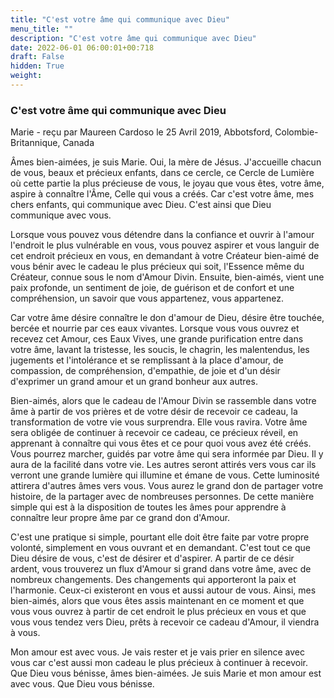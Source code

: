 ```yaml
---
title: "C'est votre âme qui communique avec Dieu"
menu_title: ""
description: "C'est votre âme qui communique avec Dieu"
date: 2022-06-01 06:00:01+00:718
draft: False
hidden: True
weight:
---
```

### C'est votre âme qui communique avec Dieu

Marie - reçu par Maureen Cardoso le 25 Avril 2019, Abbotsford, Colombie-Britannique, Canada

Âmes bien-aimées, je suis Marie. Oui, la mère de Jésus. J'accueille chacun de vous, beaux et précieux enfants, dans ce cercle, ce Cercle de Lumière où cette partie la plus précieuse de vous, le joyau que vous êtes, votre âme, aspire à connaître l'Âme, Celle qui vous a créés. Car c'est votre âme, mes chers enfants, qui communique avec Dieu. C'est ainsi que Dieu communique avec vous. 

Lorsque vous pouvez vous détendre dans la confiance et ouvrir à l'amour l'endroit le plus vulnérable en vous, vous pouvez aspirer et vous languir de cet endroit précieux en vous, en demandant à votre Créateur bien-aimé de vous bénir avec le cadeau le plus précieux qui soit, l'Essence même du Créateur, connue sous le nom d'Amour Divin. Ensuite, bien-aimés, vient une paix profonde, un sentiment de joie, de guérison et de confort et une compréhension, un savoir que vous appartenez, vous appartenez.

Car votre âme désire connaître le don d'amour de Dieu, désire être touchée, bercée et nourrie par ces eaux vivantes. Lorsque vous vous ouvrez et recevez cet Amour, ces Eaux Vives, une grande purification entre dans votre âme, lavant la tristesse, les soucis, le chagrin, les malentendus, les jugements et l'intolérance et se remplissant à la place d'amour, de compassion, de compréhension, d'empathie, de joie et d'un désir d'exprimer un grand amour et un grand bonheur aux autres.

Bien-aimés, alors que le cadeau de l'Amour Divin se rassemble dans votre âme à partir de vos prières et de votre désir de recevoir ce cadeau, la transformation de votre vie vous surprendra. Elle vous ravira. Votre âme sera obligée de continuer à recevoir ce cadeau, ce précieux réveil, en apprenant à connaître qui vous êtes et ce pour quoi vous avez été créés. Vous pourrez marcher, guidés par votre âme qui sera informée par Dieu. Il y aura de la facilité dans votre vie. Les autres seront attirés vers vous car ils verront une grande lumière qui illumine et émane de vous. Cette luminosité attirera d'autres âmes vers vous. Vous aurez le grand don de partager votre histoire, de la partager avec de nombreuses personnes. De cette manière simple qui est à la disposition de toutes les âmes pour apprendre à connaître leur propre âme par ce grand don d'Amour.

C'est une pratique si simple, pourtant elle doit être faite par votre propre volonté, simplement en vous ouvrant et en demandant. C'est tout ce que Dieu désire de vous, c'est de désirer et d'aspirer. A partir de ce désir ardent, vous trouverez un flux d'Amour si grand dans votre âme, avec de nombreux changements. Des changements qui apporteront la paix et l'harmonie. Ceux-ci existeront en vous et aussi autour de vous. Ainsi, mes bien-aimés, alors que vous êtes assis maintenant en ce moment et que vous vous ouvrez à partir de cet endroit le plus précieux en vous et que vous vous tendez vers Dieu, prêts à recevoir ce cadeau d'Amour, il viendra à vous.

Mon amour est avec vous. Je vais rester et je vais prier en silence avec vous car c'est aussi mon cadeau le plus précieux à continuer à recevoir. Que Dieu vous bénisse, âmes bien-aimées. Je suis Marie et mon amour est avec vous. Que Dieu vous bénisse.



